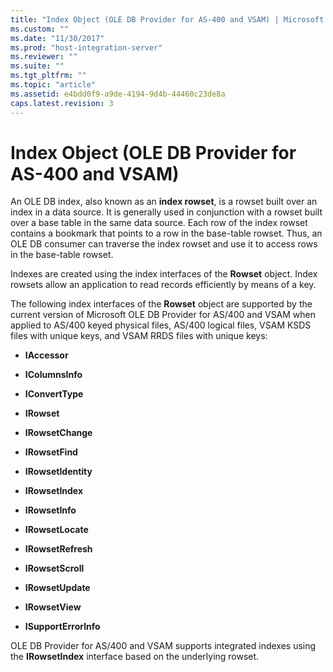 ```yaml
---
title: "Index Object (OLE DB Provider for AS-400 and VSAM) | Microsoft Docs"
ms.custom: ""
ms.date: "11/30/2017"
ms.prod: "host-integration-server"
ms.reviewer: ""
ms.suite: ""
ms.tgt_pltfrm: ""
ms.topic: "article"
ms.assetid: e4bdd0f9-a9de-4194-9d4b-44460c23de8a
caps.latest.revision: 3
---
```

# Index Object (OLE DB Provider for AS-400 and VSAM)
An OLE DB index, also known as an **index rowset**, is a rowset built over an index in a data source. It is generally used in conjunction with a rowset built over a base table in the same data source. Each row of the index rowset contains a bookmark that points to a row in the base-table rowset. Thus, an OLE DB consumer can traverse the index rowset and use it to access rows in the base-table rowset.  
  
 Indexes are created using the index interfaces of the **Rowset** object. Index rowsets allow an application to read records efficiently by means of a key.  
  
 The following index interfaces of the **Rowset** object are supported by the current version of Microsoft OLE DB Provider for AS/400 and VSAM when applied to AS/400 keyed physical files, AS/400 logical files, VSAM KSDS files with unique keys, and VSAM RRDS files with unique keys:  
  
-   **IAccessor**  
  
-   **IColumnsInfo**  
  
-   **IConvertType**  
  
-   **IRowset**  
  
-   **IRowsetChange**  
  
-   **IRowsetFind**  
  
-   **IRowsetIdentity**  
  
-   **IRowsetIndex**  
  
-   **IRowsetInfo**  
  
-   **IRowsetLocate**  
  
-   **IRowsetRefresh**  
  
-   **IRowsetScroll**  
  
-   **IRowsetUpdate**  
  
-   **IRowsetView**  
  
-   **ISupportErrorInfo**  
  
 OLE DB Provider for AS/400 and VSAM supports integrated indexes using the **IRowsetIndex** interface based on the underlying rowset.